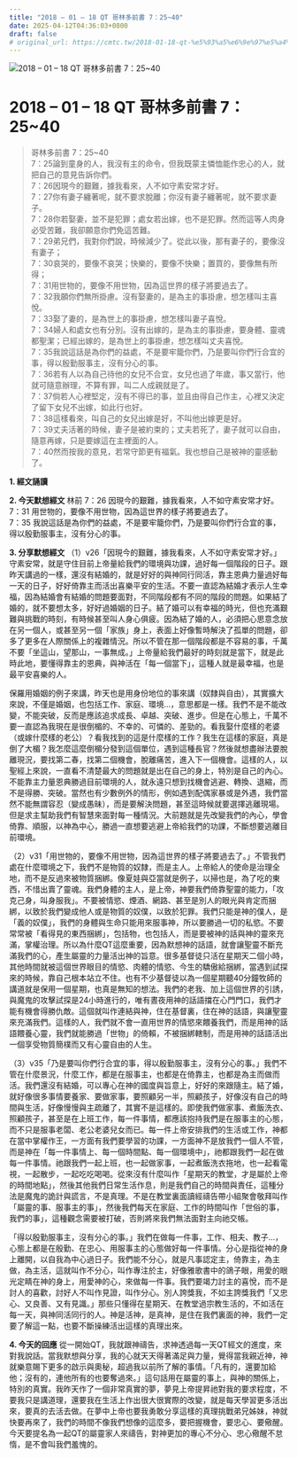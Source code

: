 ```yaml
---
title: "2018 – 01 – 18 QT 哥林多前書 7：25~40"
date: 2025-04-12T04:36:03+0800
draft: false
# original_url: https://cmtc.tw/2018-01-18-qt-%e5%93%a5%e6%9e%97%e5%a4%9a%e5%89%8d%e6%9b%b8-7%ef%bc%9a2540
---
```


![2018 – 01 – 18 QT 哥林多前書 7：25\~40](/images/qt.jpg   "2018 – 01 – 18 QT 哥林多前書 7：25\~40")

# 2018 – 01 – 18 QT 哥林多前書 7：25\~40

> 哥林多前書 7：25\~40  
> 7：25論到童身的人，我沒有主的命令，但我既蒙主憐恤能作忠心的人，就把自己的意見告訴你們。  
> 7：26因現今的艱難，據我看來，人不如守素安常才好。  
> 7：27你有妻子纏著呢，就不要求脫離；你沒有妻子纏著呢，就不要求妻子。  
> 7：28你若娶妻，並不是犯罪；處女若出嫁，也不是犯罪。然而這等人肉身必受苦難，我卻願意你們免這苦難。  
> 7：29弟兄們，我對你們說，時候減少了。從此以後，那有妻子的，要像沒有妻子；  
> 7：30哀哭的，要像不哀哭；快樂的，要像不快樂；置買的，要像無有所得；  
> 7：31用世物的，要像不用世物，因為這世界的樣子將要過去了。  
> 7：32我願你們無所掛慮。沒有娶妻的，是為主的事掛慮，想怎樣叫主喜悅。  
> 7：33娶了妻的，是為世上的事掛慮，想怎樣叫妻子喜悅。  
> 7：34婦人和處女也有分別。沒有出嫁的，是為主的事掛慮，要身體、靈魂都聖潔；已經出嫁的，是為世上的事掛慮，想怎樣叫丈夫喜悅。  
> 7：35我說這話是為你們的益處，不是要牢籠你們，乃是要叫你們行合宜的事，得以殷勤服事主，沒有分心的事。  
> 7：36若有人以為自己待他的女兒不合宜，女兒也過了年歲，事又當行，他就可隨意辦理，不算有罪，叫二人成親就是了。  
> 7：37倘若人心裡堅定，沒有不得已的事，並且由得自己作主，心裡又決定了留下女兒不出嫁，如此行也好。  
> 7：38這樣看來，叫自己的女兒出嫁是好，不叫他出嫁更是好。  
> 7：39丈夫活著的時候，妻子是被約束的；丈夫若死了，妻子就可以自由，隨意再嫁，只是要嫁這在主裡面的人。  
> 7：40然而按我的意見，若常守節更有福氣。我也想自己是被神的靈感動了。

**1. 經文誦讀**

**2.  今天默想經文**
林前 7：26 因現今的艱難，據我看來，人不如守素安常才好。  
7：31 用世物的，要像不用世物，因為這世界的樣子將要過去了。  
7：35 我說這話是為你們的益處，不是要牢籠你們，乃是要叫你們行合宜的事，得以殷勤服事主，沒有分心的事。

**3. 分享默想經文**
（1）v26「因現今的艱難，據我看來，人不如守素安常才好。」守素安常，就是守住目前上帝量給我們的環境與功課，過好每一個階段的日子。跟昨天講過的一樣，還沒有結婚的，就是好好的與神同行同活，靠主恩典力量過好每一天的日子，好好倚靠主而活出喜樂平安的生活。不要一直認為結婚才表示人生幸福，因為結婚會有結婚的問題要面對，不同階段都有不同的階段的問題。如果結了婚的，就不要想太多，好好過婚姻的日子。結了婚可以有幸福的時光，但也充滿艱難與挑戰的時刻，有時候甚至叫人身心俱疲。因為結了婚的人，必須把心思意念放在另一個人，或甚至另一個「家族」身上，表面上好像暫時解決了孤單的問題，卻多了更多在人際關係上的複雜情況。所以不管在那一個階段都是不容易的事，千萬不要「坐這山，望那山，一事無成。」上帝量給我們最好的時刻就是當下，就是此時此地，要懂得靠主的恩典，與神活在「每一個當下」，這種人就是最幸福，也是最平安喜樂的人。

保羅用婚姻的例子來講，昨天也是用身份地位的事來講（奴隸與自由），其實擴大來說，不僅是婚姻，也包括工作、家庭、環境…，意思都是一樣。我們不是不能改變，不能突破，反而是應該追求成長、卓越、突破、進步。但是在心態上，千萬不要一直認為我現在是很倒楣的、不幸的、可憐的、差勁的。看我娶什麼樣的老婆（或嫁什麼樣的老公）？看我找到的這是什麼樣的工作？我生在這樣的家庭，真是倒了大楣？我怎麼這麼倒楣分發到這個單位，遇到這種長官？然後就想盡辦法要脫離現況，要找第二春，找第二個機會，脫離痛苦，進入下一個機會。這樣的人，以聖經上來說，一直看不清楚最大的問題就是出在自己的身上，特別是自己的內心。不能靠主力量恩典勝過目前環境的人，就永遠只想到找機會逃避、轉換、退縮，而不是得勝、突破。當然也有少數例外的情形，例如遇到配偶家暴或是外遇，我們當然不能無謂容忍（變成愚昧），而是要解決問題，甚至這時候就要選擇逃離現場。但是求主幫助我們有智慧來面對每一種情況。大前題就是先改變我們的內心，學會倚靠、順服，以神為中心，勝過一直想要逃避上帝給我們的功課，不斷想要逃離目前環境。

（2）v31「用世物的，要像不用世物，因為這世界的樣子將要過去了。」不管我們處在什麼環境之下，我們不是物質的奴隸，而是主人。上帝給人的使命是治理全地，而不是反過來被物質捆綁。像夏娃與亞當就是例子，以掃也是，為了吃的東西，不惜出賣了靈魂。我們身體的主人，是上帝，神要我們倚靠聖靈的能力，「攻克己身，叫身服我」。不要被情慾、煙酒、網路、甚至是別人的眼光與肯定而捆綁，以致於我們變成他人或是物質的奴僕，以致於犯罪。我們只能是神的僕人，是「義的奴僕」，我們的身體與生命只能用來服事神，所以要勝過一切的私慾。不要常常被「看得見的東西捆綁」，包括物，也包括人，而是要被神的話與神的靈來充滿，掌權治理。所以為什麼QT這麼重要，因為默想神的話語，就會讓聖靈不斷充滿我們的心，產生屬靈的力量活出神的旨意。很多基督徒只活在星期天二個小時，其他時間就被這個世界眼目的情慾、肉體的情慾、今生的驕傲給捆綁，當遇到試探來的時候，靠自己根本站立不住。也有不少基督徒以為一個星期聽40分鐘牧師的講道就是保用一個星期，也真是無知的想法。我們的老我、加上這個世界的引誘，與魔鬼的攻擊試探是24小時進行的，唯有晝夜用神的話語擋在心門門口，我們才能有機會得勝仇敵。這個就叫作連結與神，住在基督裏，住在神的話語，與讓聖靈來充滿我們。這樣的人，我們就不會一直用世界的情慾來餵養我們，而是用神的話語餵養心靈，我們就能勝過「世物」的倚賴，不被捆綁轄制，而是用神的話語活出一個享受物質簡樸而又有心靈自由的人生。

（3）v35「乃是要叫你們行合宜的事，得以殷勤服事主，沒有分心的事。」我們不管在什麼景況，什麼工作，都是在服事主，也都是在倚靠主，也都是為主而做而活。我們還沒有結婚，可以專心在神的國度與旨意上，好好的來跟隨主。結了婚，就好像很多事情要養家、要做家事，要照顧另一半，照顧孩子，好像沒有自己的時間與生活，好像慢慢與主疏離了，其實不是這樣的。即使我們做家事、煮飯洗衣、照顧孩子，甚至是在上班工作，每一件事情，都應該抱持我們是在服事主的心態，而不只是服事老闆、老公老婆兒女而已。每一件上帝安排我們的生活或工作，神都在當中掌權作王，一方面有我們要學習的功課，一方面神不是放我們一個人不管，而是神在「每一件事情上、每一個時間點、每一個環境中」，祂都跟我們一起在做每一件事情。祂跟我們一起上班，也一起做家事，一起煮飯洗衣拖地，也一起看電視，一起散步，一起吃吃喝喝。從來沒有什麼叫作「星期天的教堂，才是屬於上帝的時間地點」，然後其他我們日常生活作息，則是我們自己的時間與責任，這種分法是魔鬼的詭計與謊言，不是真理。不是在教堂裏面讀經禱告帶小組聚會敬拜叫作「屬靈的事、服事主的事」，然後我們每天在家庭、工作的時間叫作「世俗的事，我們的事」，這種觀念需要被打破，否則將來我們無法面對主向祂交帳。

「得以殷勤服事主，沒有分心的事。」我們在做每一件事，工作、相夫、教子…，心態上都是在殷勤、在忠心、用服事主的心態做好每一件事情。分心是指從神的身上離開，以自我為中心過日子。我們能不分心，就是凡事認定主，倚靠主，為主做，為主活，這就叫作不分心，叫作專注於主，好像雅歌書中的鴿子眼，用愛的眼光定睛在神的身上，用愛神的心，來做每一件事。我們要竭力討主的喜悅，而不是討人的喜歡，討好人不叫作見證，叫作分心。別人誇獎我，不如主誇獎我們「又忠心、又良善、又有見識。」那些只懂得在星期天、在教堂過宗教生活的，不如活在每一天，與神同活同行的人。神是活神，是真神，是住在我們裏面的神，我們一定要了解這一點，也要不斷操練活出這樣的真理出來。

**4. 今天的回應**
從一開始QT，我就跟神禱告，求神透過每一天QT經文的進度，來對我說話。當我默想與分享，我的心就天天得著滿足與力量，覺得當我親近神，神就樂意賜下更多的啟示與奧秘，超過我以前所了解的事情。「凡有的，還要加給他；沒有的，連他所有的也要奪過來。」這句話用在屬靈的事上，與神的關係上，特別的真實。我昨天作了一個非常真實的夢，夢見上帝提昇祂對我的要求程度，不要我只是講道理，還要我在生活上作出很大很實際的改變，就是每天學習更多活出來，要真的去活去做。在夢中上帝也要我勇敢分享這樣的真理挑戰弟兄姊妹，神就快要再來了，我們的時間不像我們想像的這麼多，要把握機會，要忠心、要儆醒。今天要提名為一起QT的屬靈家人來禱告，對神更加的專心不分心、忠心儆醒不怠惰，是不會叫我們羞愧的。
